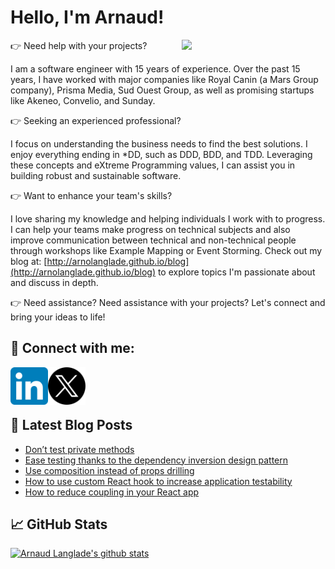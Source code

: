 # Hello, I'm Arnaud!

<img align='right' src="https://media.giphy.com/media/M9gbBd9nbDrOTu1Mqx/giphy.gif" width="230">

👉 Need help with your projects?

I am a software engineer with 15 years of experience. Over the past 15 years, I have worked with major companies like Royal Canin (a Mars Group company), Prisma Media, Sud Ouest Group, as well as promising startups like Akeneo, Convelio, and Sunday.


👉 Seeking an experienced professional?

I focus on understanding the business needs to find the best solutions. I enjoy everything ending in *DD, such as DDD, BDD, and TDD. Leveraging these concepts and eXtreme Programming values, I can assist you in building robust and sustainable software. 


👉 Want to enhance your team's skills?

I love sharing my knowledge and helping individuals I work with to progress. I can help your teams make progress on technical subjects and also improve communication between technical and non-technical people through workshops like Example Mapping or Event Storming. Check out my blog at: [http://arnolanglade.github.io/blog](http://arnolanglade.github.io/blog) to explore topics I'm passionate about and discuss in depth. 

👉 Need assistance?  Need assistance with your projects? Let's connect and bring your ideas to life!

## 🤝 Connect with me:

<a href="https://www.linkedin.com/in/arnaudlanglade/"><img align="left" src="https://raw.githubusercontent.com/arnolanglade/arnolanglade/main/linkedin.svg" alt="Arnaud Langlade | LinkedIn" width="60px"/></a>
<a href="https://twitter.com/arnolanglade"><img align="left" src="https://raw.githubusercontent.com/arnolanglade/arnolanglade/main/x.svg" alt="Arnaud Langlade | X" width="60px"/></a>
</br>
</br>
</br>

## 📝 Latest Blog Posts
- [Don’t test private methods](https://arnolanglade.github.io/do-not-test-private-methods.html)
- [Ease testing thanks to the dependency inversion design pattern](https://arnolanglade.github.io/ease-testing-thanks-to-the-dependency-inversion-design-pattern.html)
- [Use composition instead of props drilling](https://arnolanglade.github.io/use-composition-instead-of-props-drilling.html)
- [How to use custom React hook to increase application testability](https://arnolanglade.github.io/how-to-use-custom-react-hook-to-increase-application-testability.html)
- [How to reduce coupling in your React app](https://arnolanglade.github.io/how-to-reduce-coupling-in-your-react-app.html)


## 📈 GitHub Stats 

[![Arnaud Langlade's github stats](https://github-readme-stats.vercel.app/api?username=arnolanglade)](https://github.com/arnolanglade)
